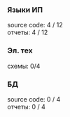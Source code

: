 ### Языки ИП ###

source code: 4 / 12 <br>
отчеты: 4 / 12

### Эл. тех ###

схемы: 0/4

### БД ###

source code: 0 / 4 <br>
отчеты: 0 / 4
